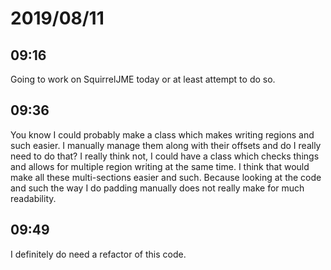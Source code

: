 # 2019/08/11

## 09:16

Going to work on SquirrelJME today or at least attempt to do so.

## 09:36

You know I could probably make a class which makes writing regions and such
easier. I manually manage them along with their offsets and do I really
need to do that? I really think not, I could have a class which checks
things and allows for multiple region writing at the same time. I think that
would make all these multi-sections easier and such. Because looking at the
code and such the way I do padding manually does not really make for much
readability.

## 09:49

I definitely do need a refactor of this code.
